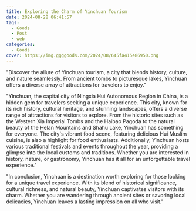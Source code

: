 ```yaml
---
title: Exploring the Charm of Yinchuan Tourism
date: 2024-08-28 06:41:57
tags:
  - Goods
  - Post
  - web
categories:
  - Goods
cover: https://img.ggggoods.com/2024/08/645fa415e86950.png
---
```


"Discover the allure of Yinchuan tourism, a city that blends history, culture, and nature seamlessly. From ancient tombs to picturesque lakes, Yinchuan offers a diverse array of attractions for travelers to enjoy."

"Yinchuan, the capital city of Ningxia Hui Autonomous Region in China, is a hidden gem for travelers seeking a unique experience. This city, known for its rich history, cultural heritage, and stunning landscapes, offers a diverse range of attractions for visitors to explore. From the historic sites such as the Western Xia Imperial Tombs and the Haibao Pagoda to the natural beauty of the Helan Mountains and Shahu Lake, Yinchuan has something for everyone. The city's vibrant food scene, featuring delicious Hui Muslim cuisine, is also a highlight for food enthusiasts. Additionally, Yinchuan hosts various traditional festivals and events throughout the year, providing a glimpse into the local customs and traditions. Whether you are interested in history, nature, or gastronomy, Yinchuan has it all for an unforgettable travel experience."

"In conclusion, Yinchuan is a destination worth exploring for those looking for a unique travel experience. With its blend of historical significance, cultural richness, and natural beauty, Yinchuan captivates visitors with its charm. Whether you are wandering through ancient sites or savoring local delicacies, Yinchuan leaves a lasting impression on all who visit."
